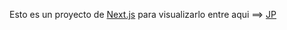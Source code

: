 Esto es un proyecto de [Next.js](https://nextjs.org/) para visualizarlo entre aqui ==> [JP](https://jona-p.vercel.app/)
